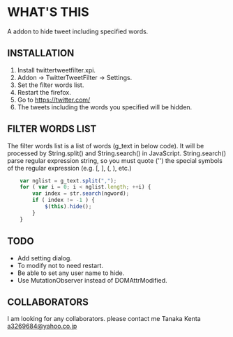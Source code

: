 WHAT'S THIS
===========
  A addon to hide tweet including specified words.


INSTALLATION
------------

1. Install twittertweetfilter.xpi.
2. Addon -> TwitterTweetFilter -> Settings.
3. Set the filter words list.
4. Restart the firefox.
5. Go to https://twitter.com/
6. The tweets including the words you specified will be hidden.


FILTER WORDS LIST
-----------------

  The filter words list is a list of words (g_text in below code). It will be processed by String.split() and String.search() in JavaScript. String.search() parse regular expression string, so you must quote ('\') the special symbols of the regular expression (e.g. [, ], (, ), etc.)


```javascript
    var nglist = g_text.split(",");
    for ( var i = 0; i < nglist.length; ++i) {
        var index = str.search(ngword);
        if ( index != -1 ) {
            $(this).hide();
        }
    }
```


TODO
----

- Add setting dialog.
- To modify not to need restart.
- Be able to set any user name to hide.
- Use MutationObserver instead of DOMAttrModified.


COLLABORATORS
-------------

  I am looking for any collaborators. please contact me
    Tanaka Kenta <a3269684@yahoo.co.jp>

